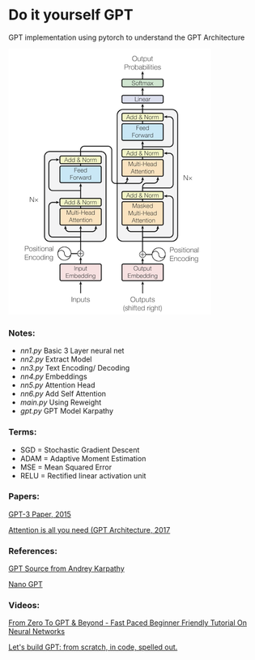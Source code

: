 # Do it yourself GPT

GPT implementation using pytorch to understand the GPT Architecture

![GPT](gpt.png)

### Notes:

- *nn1.py* Basic 3 Layer neural net
- *nn2.py* Extract Model
- *nn3.py* Text Encoding/ Decoding
- *nn4.py* Embeddings
- *nn5.py* Attention Head 
- *nn6.py* Add Self Attention
- *main.py* Using Reweight
- *gpt.py* GPT Model Karpathy
### Terms:

- SGD = Stochastic Gradient Descent
- ADAM =  Adaptive Moment Estimation
- MSE = Mean Squared Error
- RELU = Rectified linear activation unit

### Papers:

[GPT-3 Paper, 2015](https://arxiv.org/pdf/2005.14165.pdf)

[Attention is all you need (GPT Architecture, 2017](https://arxiv.org/pdf/1706.03762.pdf)


### References:

[GPT Source from Andrey Karpathy](https://raw.githubusercontent.com/karpathy/ng-video-lecture/master/gpt.py)

[Nano GPT](https://github.com/karpathy/nanoGPT)

### Videos:

[From Zero To GPT & Beyond - Fast Paced Beginner Friendly Tutorial On Neural Networks](https://www.youtube.com/watch?v=l-CjXFmcVzY)

[Let's build GPT: from scratch, in code, spelled out.](https://www.youtube.com/watch?v=kCc8FmEb1nY)

